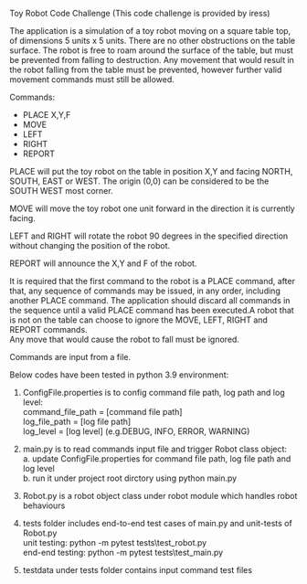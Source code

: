 Toy Robot Code Challenge 
(This code challenge is provided by iress)

The application is a simulation of a toy robot moving on a square table top, of dimensions 5 units x 5 units. There are no other obstructions on the table surface. The robot is free to roam around the surface of the table, but must be prevented from falling to destruction. Any movement that would result in the robot falling from the table must be prevented, however further valid movement commands must still be allowed. 

Commands:
* PLACE X,Y,F
* MOVE
* LEFT
* RIGHT
* REPORT

PLACE will put the toy robot on the table in position X,Y and facing NORTH, SOUTH, EAST or WEST. The origin (0,0) can be considered to be the SOUTH WEST most corner.  

MOVE will move the toy robot one unit forward in the direction it is currently facing.      

LEFT and RIGHT will rotate the robot 90 degrees in the specified direction without changing the position of the robot.   

REPORT will announce the X,Y and F of the robot.         

It is required that the first command to the robot is a PLACE command, after that, any sequence of commands may be issued, in any order, including another PLACE command. The application should discard all commands in the sequence until a valid PLACE command has been executed.A robot that is not on the table can choose to ignore the MOVE, LEFT, RIGHT and REPORT commands.               
Any move that would cause the robot to fall must be ignored.     

Commands are input from a file.             

Below codes have been tested in python 3.9 environment: 
1. ConfigFile.properties is to config command file path, log path and log level:       
   command_file_path = [command file path]               
   log_file_path = [log file path]                 
   log_level = [log level] (e.g.DEBUG, INFO, ERROR, WARNING)        
   
2. main.py is to read commands input file and trigger Robot class object:  
   a. update ConfigFile.properties for command file path, log file path and log level              
   b. run it under project root dirctory using python main.py             
2. Robot.py is a robot object class under robot module which handles robot behaviours   
3. tests folder includes end-to-end test cases of main.py and unit-tests of Robot.py            
   unit testing:    python -m pytest tests\test_robot.py       
   end-end testing: python -m pytest tests\test_main.py              
4. testdata under tests folder contains input command test files
   
